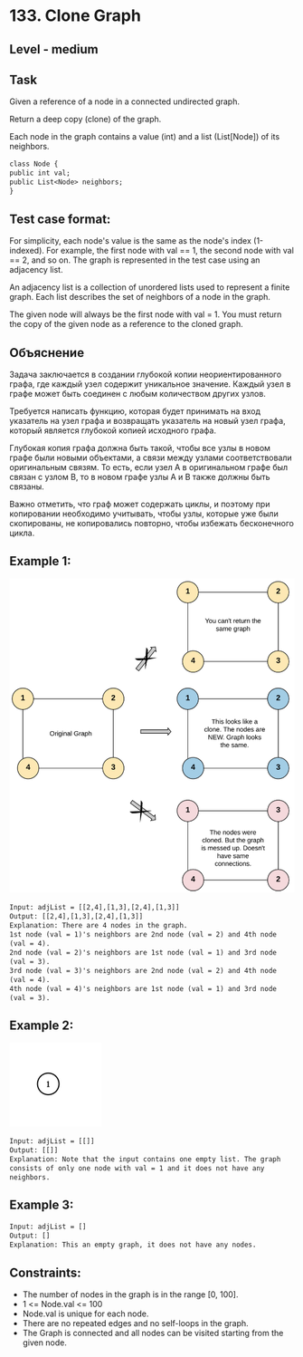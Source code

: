 # 133. Clone Graph


## Level - medium


## Task
Given a reference of a node in a connected undirected graph.

Return a deep copy (clone) of the graph.

Each node in the graph contains a value (int) and a list (List[Node]) of its neighbors.
````
class Node {
public int val;
public List<Node> neighbors;
}
````


## Test case format:
For simplicity, each node's value is the same as the node's index (1-indexed). 
For example, the first node with val == 1, the second node with val == 2, and so on. 
The graph is represented in the test case using an adjacency list.

An adjacency list is a collection of unordered lists used to represent a finite graph. 
Each list describes the set of neighbors of a node in the graph.

The given node will always be the first node with val = 1. 
You must return the copy of the given node as a reference to the cloned graph.


## Объяснение
Задача заключается в создании глубокой копии неориентированного графа, 
где каждый узел содержит уникальное значение. 
Каждый узел в графе может быть соединен с любым количеством других узлов.

Требуется написать функцию, которая будет принимать на вход указатель на узел графа и возвращать указатель на новый узел графа, 
который является глубокой копией исходного графа.

Глубокая копия графа должна быть такой, чтобы все узлы в новом графе были новыми объектами, 
а связи между узлами соответствовали оригинальным связям. 
То есть, если узел A в оригинальном графе был связан с узлом B, то в новом графе узлы A и B также должны быть связаны.

Важно отметить, что граф может содержать циклы, и поэтому при копировании необходимо учитывать, чтобы узлы, 
которые уже были скопированы, не копировались повторно, чтобы избежать бесконечного цикла.


## Example 1:
![img.png](img.png)
````
Input: adjList = [[2,4],[1,3],[2,4],[1,3]]
Output: [[2,4],[1,3],[2,4],[1,3]]
Explanation: There are 4 nodes in the graph.
1st node (val = 1)'s neighbors are 2nd node (val = 2) and 4th node (val = 4).
2nd node (val = 2)'s neighbors are 1st node (val = 1) and 3rd node (val = 3).
3rd node (val = 3)'s neighbors are 2nd node (val = 2) and 4th node (val = 4).
4th node (val = 4)'s neighbors are 1st node (val = 1) and 3rd node (val = 3).
````

## Example 2:
![img_1.png](img_1.png)
````
Input: adjList = [[]]
Output: [[]]
Explanation: Note that the input contains one empty list. The graph consists of only one node with val = 1 and it does not have any neighbors.
````

## Example 3:
````
Input: adjList = []
Output: []
Explanation: This an empty graph, it does not have any nodes.
````


## Constraints:
- The number of nodes in the graph is in the range [0, 100].
- 1 <= Node.val <= 100
- Node.val is unique for each node.
- There are no repeated edges and no self-loops in the graph.
- The Graph is connected and all nodes can be visited starting from the given node.